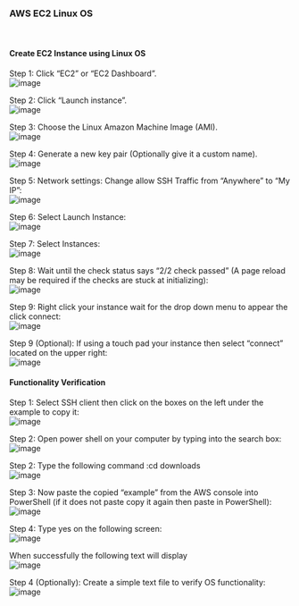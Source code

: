 ### AWS EC2 Linux OS
 
#### Create EC2 Instance using Linux OS <br>
Step 1: Click “EC2” or “EC2 Dashboard”. <br>
 ![image](https://github.com/user-attachments/assets/735d905e-c250-43c5-8d86-d9ca14c463ce)



Step 2: Click “Launch instance”. <br>
 ![image](https://github.com/user-attachments/assets/d268600c-976d-4fb5-a417-b4d13575f145)

Step 3: Choose the Linux Amazon Machine Image (AMI).  <br>
![image](https://github.com/user-attachments/assets/9e5806c1-74b3-43fc-876d-b0e799d9a8c6)

 
Step 4: Generate a new key pair (Optionally give it a custom name).  <br>
![image](https://github.com/user-attachments/assets/5c68be4b-1b0b-4ce8-a5c9-06ef8f36d1f3)

 
Step 5: Network settings: Change allow SSH Traffic from “Anywhere” to “My IP”: <br>
![image](https://github.com/user-attachments/assets/75b0aaaf-6dfb-43f1-8c1c-4c22447adde3)

 
Step 6:  Select Launch Instance: <br>
![image](https://github.com/user-attachments/assets/b81de8d8-ec86-4b31-b28c-e5db9550667d)

 
Step 7: Select Instances: <br>
![image](https://github.com/user-attachments/assets/1a1c4e23-0cf4-4558-a21e-90855720964a)

 
Step 8:  Wait until the check status says “2/2 check passed” (A page reload may be required if the checks are stuck at initializing): <br>
![image](https://github.com/user-attachments/assets/2c287aa5-b7b3-4b21-a48f-1ac735ba157e)

 

Step 9: Right click your instance wait for the drop down menu to appear the click connect: <br>
![image](https://github.com/user-attachments/assets/f64d35cc-3318-406a-9f0b-dde58f647ba9)

 

Step 9 (Optional): If using a touch pad your instance then select “connect” located on the upper right:   <br>
![image](https://github.com/user-attachments/assets/fee3c42d-64ed-4576-bb4f-e15f2e7a3625)


#### Functionality Verification <br>
Step 1: Select SSH client then click on the boxes on the left under the example to copy it: <br>
![image](https://github.com/user-attachments/assets/569db7bf-6d8b-45c0-8e69-292ead6f36e8)

 
Step 2: Open power shell on your computer by typing into the search box: <br>
![image](https://github.com/user-attachments/assets/3207b029-234d-48a1-8cc9-da436ad0b316)

 
Step 2: Type the following command :cd downloads <br>
![image](https://github.com/user-attachments/assets/304a3eb1-2286-4fb6-b970-2c0bcac5a26c)

 
Step 3: Now paste the copied “example” from the AWS console into PowerShell (if it does not paste copy it again then paste in PowerShell): <br>
![image](https://github.com/user-attachments/assets/a678d526-06dd-4e73-9729-5bdb4237fe26)

 
Step 4: Type yes on the following screen: <br>
![image](https://github.com/user-attachments/assets/d28ddfa2-8252-4dd3-bd2a-ab9ec5ed9b84)

 
When successfully the following text will display <br>
![image](https://github.com/user-attachments/assets/c64e9912-bcf0-4f8a-be5e-d5c50b9ca93b)

 
Step 4 (Optionally): Create a simple text file to verify OS functionality: <br>
![image](https://github.com/user-attachments/assets/ea7c32ad-1281-483a-859c-fdc1c8e38d31)

 

